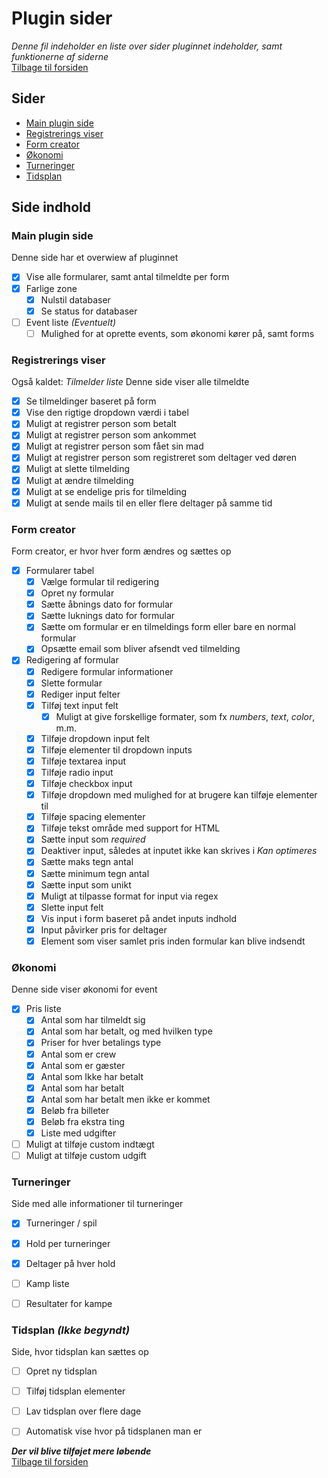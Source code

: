 # Plugin sider
*Denne fil indeholder en liste over sider pluginnet indeholder, samt funktionerne af siderne*
<br>[Tilbage til forsiden](/wp-htxlan)

## Sider
- [Main plugin side](#main-plugin-side)
- [Registrerings viser](#registrerings-viser)
- [Form creator](#form-creator)
- [Økonomi](#økonomi-ikke-begyndt)
- [Turneringer](#turneringer-ikke-begyndt)
- [Tidsplan](#tidsplan-ikke-begyndt)

## Side indhold
### Main plugin side
Denne side har et overwiew af pluginnet

- [x] Vise alle formularer, samt antal tilmeldte per form
- [x] Farlige zone
  - [x] Nulstil databaser
  - [x] Se status for databaser
- [ ] Event liste *(Eventuelt)*
  - [ ] Mulighed for at oprette events, som økonomi kører på, samt forms

### Registrerings viser
Også kaldet: *Tilmelder liste*
Denne side viser alle tilmeldte
- [x] Se tilmeldinger baseret på form
- [x] Vise den rigtige dropdown værdi i tabel
- [x] Muligt at registrer person som betalt
- [x] Muligt at registrer person som ankommet
- [x] Muligt at registrer person som fået sin mad
- [x] Muligt at registrer person som registreret som deltager ved døren
- [x] Muligt at slette tilmelding
- [x] Muligt at ændre tilmelding
- [x] Muligt at se endelige pris for tilmelding
- [x] Muligt at sende mails til en eller flere deltager på samme tid

### Form creator
Form creator, er hvor hver form ændres og sættes op
- [x] Formularer tabel
  - [x] Vælge formular til redigering
  - [x] Opret ny formular
  - [x] Sætte åbnings dato for formular
  - [x] Sætte luknings dato for formular
  - [x] Sætte om formular er en tilmeldings form eller bare en normal formular
  - [x] Opsætte email som bliver afsendt ved tilmelding
- [x] Redigering af formular
  - [x] Redigere formular informationer
  - [x] Slette formular
  - [x] Rediger input felter
  - [x] Tilføj text input felt
    - [x] Muligt at give forskellige formater, som fx *numbers*, *text*, *color*, m.m.
  - [x] Tilføje dropdown input felt
  - [x] Tilføje elementer til dropdown inputs
  - [x] Tilføje textarea input
  - [x] Tilføje radio input
  - [x] Tilføje checkbox input
  - [x] Tilføje dropdown med mulighed for at brugere kan tilføje elementer til
  - [x] Tilføje spacing elementer
  - [x] Tilføje tekst område med support for HTML
  - [x] Sætte input som *required*
  - [x] Deaktiver input, således at inputet ikke kan skrives i *Kan optimeres*
  - [x] Sætte maks tegn antal
  - [x] Sætte minimum tegn antal
  - [x] Sætte input som unikt
  - [x] Muligt at tilpasse format for input via regex
  - [x] Slette input felt
  - [x] Vis input i form baseret på andet inputs indhold
  - [x] Input påvirker pris for deltager
  - [x] Element som viser samlet pris inden formular kan blive indsendt

### Økonomi
Denne side viser økonomi for event
- [x] Pris liste
  - [x] Antal som har tilmeldt sig
  - [x] Antal som har betalt, og med hvilken type
  - [x] Priser for hver betalings type
  - [x] Antal som er crew
  - [x] Antal som er gæster
  - [x] Antal som Ikke har betalt
  - [x] Antal som har betalt
  - [x] Antal som har betalt men ikke er kommet
  - [x] Beløb fra billeter
  - [x] Beløb fra ekstra ting
  - [x] Liste med udgifter
- [ ] Muligt at tilføje custom indtægt
- [ ] Muligt at tilføje custom udgift

### Turneringer
Side med alle informationer til turneringer
- [x] Turneringer / spil
- [x] Hold per turneringer
- [x] Deltager på hver hold

- [ ] Kamp liste
- [ ] Resultater for kampe

### Tidsplan *(Ikke begyndt)*
Side, hvor tidsplan kan sættes op
- [ ] Opret ny tidsplan
- [ ] Tilføj tidsplan elementer
- [ ] Lav tidsplan over flere dage
- [ ] Automatisk vise hvor på tidsplanen man er



***Der vil blive tilføjet mere løbende***
<br>[Tilbage til forsiden](/wp-htxlan)
